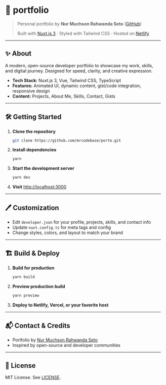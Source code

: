 # 🚀 portfolio

> Personal portfolio by **Nur Muchson Rahwanda Seto** ([GitHub](https://github.com/mrcodebase))
>
> Built with [Nuxt.js 3](https://nuxt.com/) · Styled with Tailwind CSS · Hosted on [Netlify](https://www.netlify.com/)
>


---

## ✨ About

A modern, open-source developer portfolio to showcase my work, skills, and digital journey. Designed for speed, clarity, and creative expression.

- **Tech Stack:** Nuxt.js 3, Vue, Tailwind CSS, TypeScript
- **Features:** Animated UI, dynamic content, gist/code integration, responsive design
- **Content:** Projects, About Me, Skills, Contact, Gists

---

## 🛠️ Getting Started

1. **Clone the repository**
   ```sh
   git clone https://github.com/mrcodebase/porto.git
   ```
2. **Install dependencies**
   ```sh
   yarn
   ```
3. **Start the development server**
   ```sh
   yarn dev
   ```
4. **Visit** [http://localhost:3000](http://localhost:3000)

---

## 🖊️ Customization

- Edit `developer.json` for your profile, projects, skills, and contact info
- Update `nuxt.config.ts` for meta tags and config
- Change styles, colors, and layout to match your brand

---

## 🏗️ Build & Deploy

1. **Build for production**
   ```sh
   yarn build
   ```
2. **Preview production build**
   ```sh
   yarn preview
   ```
3. **Deploy to Netlify, Vercel, or your favorite host**

---

## 📬 Contact & Credits

- Portfolio by [Nur Muchson Rahwanda Seto](https://github.com/mrcodebase)
- Inspired by open-source and developer communities

---

## 📄 License

MIT License. See [LICENSE](./LICENSE).
